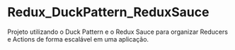 # Redux_DuckPattern_ReduxSauce
Projeto utilizando o Duck Pattern e o Redux Sauce para organizar Reducers e Actions de forma escalável em uma aplicação.
